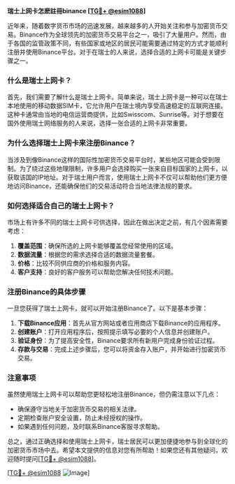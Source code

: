**瑞士上网卡怎麽註冊binance [[TG💪+ @esim1088](https://t.me/s/esim1088)]**

近年来，随着数字货币市场的迅速发展，越来越多的人开始关注和参与加密货币交易。Binance作为全球领先的加密货币交易平台之一，吸引了大量用户。然而，由于各国的监管政策不同，有些国家或地区的居民可能需要通过特定的方式才能顺利注册并使用Binance平台。对于在瑞士的人来说，选择合适的上网卡可能是关键步骤之一。

### 什么是瑞士上网卡？

首先，我们需要了解什么是瑞士上网卡。简单来说，瑞士上网卡是一种可以在瑞士本地使用的移动数据SIM卡，它允许用户在瑞士境内享受高速稳定的互联网连接。这种卡通常由当地的电信运营商提供，比如Swisscom、Sunrise等。对于想要在国外使用瑞士网络服务的人来说，选择一张合适的上网卡非常重要。

### 为什么选择瑞士上网卡来注册Binance？

当涉及到像Binance这样的国际性加密货币交易平台时，某些地区可能会受到限制。为了绕过这些地理限制，许多用户会选择购买一张来自目标国家的上网卡，以获取该国的IP地址。对于瑞士用户而言，使用瑞士上网卡不仅可以帮助他们更方便地访问Binance，还能确保他们的交易活动符合当地法律法规的要求。

### 如何选择适合自己的瑞士上网卡？

市场上有许多不同的瑞士上网卡可供选择，因此在做出决定之前，有几个因素需要考虑：

1. **覆盖范围**：确保所选的上网卡能够覆盖您经常使用的区域。
2. **数据流量**：根据您的需求选择合适的数据流量套餐。
3. **价格**：比较不同供应商的价格和服务内容。
4. **客户支持**：良好的客户服务可以帮助您解决任何技术问题。

### 注册Binance的具体步骤

一旦您获得了瑞士上网卡，就可以开始注册Binance了。以下是基本步骤：

1. **下载Binance应用**：首先从官方网站或者应用商店下载Binance的应用程序。
2. **创建账户**：打开应用程序后，按照提示填写必要的个人信息并创建账户。
3. **验证身份**：为了提高安全性，Binance要求所有新用户完成身份验证过程。
4. **存款与交易**：完成上述步骤后，您可以将资金存入账户，并开始进行加密货币交易。

### 注意事项

虽然使用瑞士上网卡可以帮助您更轻松地注册Binance，但仍需注意以下几点：

- 确保遵守当地关于加密货币交易的相关法律。
- 定期检查账户安全设置，防止未经授权的操作。
- 如果遇到任何问题，及时联系Binance客服寻求帮助。

总之，通过正确选择和使用瑞士上网卡，瑞士居民可以更加便捷地参与到全球化的加密货币市场中去。希望本文提供的信息对您有所帮助！如果您还有其他疑问，欢迎随时提问[[TG💪+ @esim1088](https://t.me/s/esim1088)]。

[[TG💪+ @esim1088](https://t.me/s/esim1088) ![Image](https://i.postimg.cc/4NQfJmqS/Snipaste-2025-05-13-00-14-12.png)]